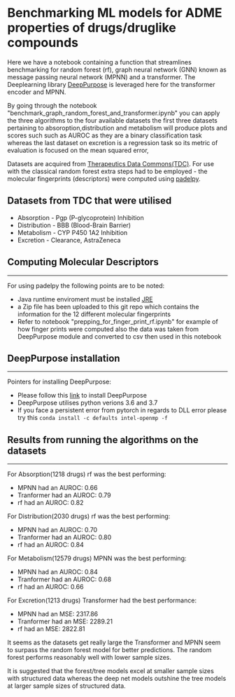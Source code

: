 # Benchmarking ML models for ADME properties of drugs/druglike compounds

Here we have a notebook containing a function that streamlines benchmarking for random forest (rf), graph neural network (GNN) known as message passing neural network (MPNN) and a transformer.
The Deeplearning library [DeepPurpose](https://deeppurpose.readthedocs.io/en/latest/) is leveraged here for the transformer encoder and MPNN.

By going through the notebook "benchmark_graph_random_forest_and_transformer.ipynb" you can apply the three algorithms to the four available datasets the first three datasets pertaining to absoroption,distribution and metabolism will produce plots and scores such such as AUROC as they are a binary classification task whereas the last dataset on excretion is a regression task so its metric of evaluation is focused on the mean squared error,

Datasets are acquired from [Therapeutics Data Commons(TDC)](https://tdcommons.ai/). For use with the classical random forest extra steps had to be employed - the molecular fingerprints (descriptors) were computed using [padelpy](https://github.com/ecrl/padelpy).

## Datasets from TDC that were utilised
* Absorption - Pgp (P-glycoprotein) Inhibition 
* Distribution - BBB (Blood-Brain Barrier)
* Metabolism - CYP P450 1A2 Inhibition
* Excretion - Clearance, AstraZeneca

## Computing Molecular Descriptors
***
For using padelpy the following points are to be noted:
* Java runtime enviroment must be installed [JRE](https://www.java.com/en/download/manual.jsp) 
* a Zip file has been uploaded to this git repo which contains the information for the 12 different molecular fingerprints
* Refer to notebook "prepping_for_finger_print_rf.ipynb" for example of how finger prints were computed also the data was taken from DeepPurpose module and converted to csv then used in this notebook

## DeepPurpose installation
***
Pointers for installing DeepPurpose:
* Please follow this [link](https://deeppurpose.readthedocs.io/en/latest/notes/download.html) to install DeepPurpose 
* DeepPurpose utilises python verions 3.6 and 3.7
* If you face a persistent error from pytorch in regards to DLL error please try this `conda install -c defaults intel-openmp -f`


## Results from running the algorithms on the datasets
***

For Absorption(1218 drugs) rf was the best performing:
* MPNN had an AUROC: 0.66
* Tranformer had an AUROC: 0.79
* rf had an AUROC: 0.82

For Distribution(2030 drugs) rf was the best performing:
* MPNN had an AUROC: 0.70
* Tranformer had an AUROC: 0.80
* rf had an AUROC: 0.84

For Metabolism(12579 drugs) MPNN was the best performing:
* MPNN had an AUROC: 0.84
* Tranformer had an AUROC: 0.68
* rf had an AUROC: 0.66

For Excretion(1213 drugs) Transformer had the best performance: 
* MPNN had an MSE: 2317.86
* Tranformer had an MSE: 2289.21
* rf had an MSE: 2822.81

It seems as the datasets get really large the Transformer and MPNN seem to surpass the random forest model for better predictions. The random forest performs reasonably well with lower sample sizes.

It is suggested that the forest/tree models excel at smaller sample sizes with structured data whereas the deep net models outshine the tree models at larger sample sizes of structured data.
